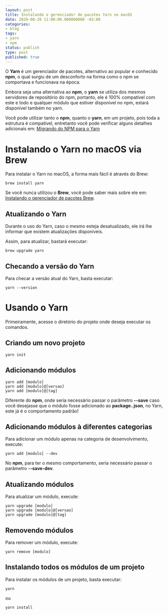 ```yaml
---
layout: post
title: Instalando o gerenciador de pacotes Yarn no macOS
date: 2020-08-28 11:00:00.000000000 -03:00
categories:
- blog
tags:
- yarn
- npm
status: publish
type: post
published: true
---
```


O **Yarn** é um gerenciador de pacotes, alternativo ao popular e conhecido **npm**, o qual surgiu de um desconforto na forma como o npm se comportava e funcionava na época.

Embora seja uma alternativa ao **npm**, o **yarn** se utiliza dos mesmos servidores de repositório do npm, portanto, ele é 100% compatível com este e todo e qualquer módulo que estiver disponível no npm, estará disponível também no yarn.

Você pode utilizar tanto o **npm**, quanto o **yarn**, em um projeto, pois toda a estrutura é compatível, entretanto você pode verificar alguns detalhes adicionais em: [Migrando do NPM para o Yarn](https://classic.yarnpkg.com/en/docs/migrating-from-npm)

# Instalando o Yarn no macOS via Brew

Para instalar o Yarn no macOS, a forma mais fácil é através do Brew:

	brew install yarn

Se você nunca utilizou o **Brew**, você pode saber mais sobre ele em: [Instalando o gerenciador de pacotes Brew](https://www.maiconschmitz.com.br/blog/2015/01/09/instalando-o-gerenciador-de-pacotes-brew/).

## Atualizando o Yarn

Durante o uso do Yarn, caso o mesmo esteja desatualizado, ele irá lhe informar que existem atualizações disponíveis.

Assim, para atualizar, bastará executar:

	brew upgrade yarn

## Checando a versão do Yarn

Para checar a versão atual do Yarn, basta executar:

	yarn --version

# Usando o Yarn

Primeiramente, acesse o diretório do projeto onde deseja executar os comandos.

## Criando um novo projeto

	yarn init


## Adicionando módulos

	yarn add [modulo]
	yarn add [modulo]@[versao]
	yarn add [modulo]@[tag]

Diferente do **npm**, onde seria necessário passar o parâmetro **--save** caso você desejasse que o módulo fosse adicionado ao **package..json**, no Yarn, este já é o comportamento padrão!

## Adicionando módulos à diferentes categorias

Para adicionar um módulo apenas na categoria de desenvolvimento, execute:

	yarn add [modulo] --dev

No **npm**, para ter o mesmo comportamento, seria necessário passar o parâmetro **--save-dev**.

## Atualizando módulos

Para atualizar um módulo, execute:

	yarn upgrade [modulo]
	yarn upgrade [modulo]@[versao]
	yarn upgrade [modulo]@[tag]

## Removendo módulos

Para remover um módulo, execute:

	yarn remove [modulo]

## Instalando todos os módulos de um projeto

Para instalar os módulos de um projeto, basta executar:

	yarn

ou

	yarn install
